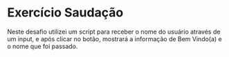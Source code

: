 # Exercício Saudação

Neste desafio utilizei um script para receber o nome do usuário através de um input, e após clicar no botão, mostrará a informação de Bem Vindo(a) e o nome que foi passado.

